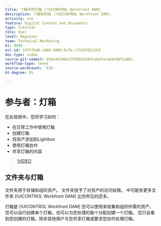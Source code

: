 ```yaml
---
title: 了解中的灯箱 [!UICONTROL Workfront DAM]
description: 了解如何在 [!UICONTROL Workfront DAM].
activity: use
feature: Digital Content and Documents
type: Tutorial
role: User
level: Beginner
team: Technical Marketing
kt: 8994
exl-id: 15f5f6d8-c808-4989-9cfb-c7226f0211b3
doc-type: video
source-git-commit: 650e4d346e1792863930dcebafacab4c88f2a8bc
workflow-type: tm+mt
source-wordcount: '131'
ht-degree: 0%

---
```


# 参与者：灯箱

在此视频中，您将学习如何：

* 在日常工作中使用灯箱
* 创建灯箱
* 将资产添加到Lightbox
* 使用灯箱协作
* 共享灯箱的内容

>[!VIDEO](https://video.tv.adobe.com/v/335254/?quality=12&learn=on)

## 文件夹与灯箱

文件夹用于存储和组织资产。 文件夹授予了对资产的访问权限。 中可能有更多文件夹 [!UICONTROL Workfront DAM] 比你所见的还多。

灯箱是 [!UICONTROL Workfront DAM] 您可以使用来收集和组织所需的资产。 您可以自行创建单个灯箱，也可以为您处理的每个分配创建一个灯箱。 您只会看到您创建的灯箱，除非其他用户与您共享灯箱或要求您协作处理灯箱。
